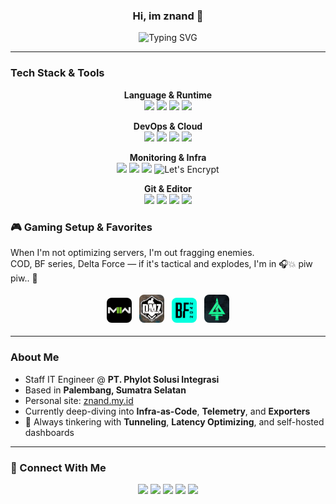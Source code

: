 <h3 align="center">Hi, im znand 👋 </h3>


<p align="center">
  <img src="https://readme-typing-svg.herokuapp.com?font=Fira+Code&size=22&pause=1000&color=F7941D&center=true&vCenter=true&width=750&lines=🚀+DevOps+%26+Cloud+Enthusiast;🛠️+Prometheus+%7C+Python+%7C+Go+Developer;⚡+Network+Optimizer+%7C+Tunnel+Junkie;🎯+Lagi+ngulik:+K8s%2C+Terraform%2C+Ansible;+Selalu+haus+ilmu+%26+mentoring+komunitas" alt="Typing SVG" />
</p>

---

### Tech Stack & Tools

<div align="center">

<strong>Language & Runtime</strong><br>
<img src="https://skillicons.dev/icons?i=go&theme=light" style="width:36px;" />
<img src="https://skillicons.dev/icons?i=python&theme=light" style="width:36px;" />
<img src="https://skillicons.dev/icons?i=bash&theme=light" style="width:36px;" />
<img src="https://skillicons.dev/icons?i=linux&theme=light" style="width:36px;" />

<div style="margin-top: 12px;"></div>

<strong>DevOps & Cloud</strong><br>
<img src="https://skillicons.dev/icons?i=docker&theme=light" style="width:36px;" />
<img src="https://skillicons.dev/icons?i=kubernetes&theme=light" style="width:36px;" />
<img src="https://skillicons.dev/icons?i=terraform&theme=light" style="width:36px;" />
<img src="https://skillicons.dev/icons?i=cloudflare&theme=light" style="width:36px;" />

<div style="margin-top: 12px;"></div>

<strong>Monitoring & Infra</strong><br>
<img src="https://skillicons.dev/icons?i=grafana&theme=light" style="width:36px;" />
<img src="https://skillicons.dev/icons?i=prometheus&theme=light" style="width:36px;" />
<img src="https://skillicons.dev/icons?i=nginx&theme=light" style="width:36px;" />
<img src="https://letsencrypt.org/images/letsencrypt-logo-horizontal.svg" alt="Let's Encrypt" width="100" />

<div style="margin-top: 12px;"></div>

<strong>Git & Editor</strong><br>
<img src="https://skillicons.dev/icons?i=git&theme=light" style="width:36px;" />
<img src="https://skillicons.dev/icons?i=github&theme=light" style="width:36px;" />
<img src="https://skillicons.dev/icons?i=gitlab&theme=light" style="width:36px;" />
<img src="https://skillicons.dev/icons?i=vscode&theme=light" style="width:36px;" />

</div>

### 🎮 Gaming Setup & Favorites

When I'm not optimizing servers, I'm out fragging enemies.  
COD, BF series, Delta Force — if it's tactical and explodes, I'm in 🎧💥 piw piw.. 🔫

<p align="center">
  <img src="assets/mw2.jpeg" alt="MW2" title="Call of Duty: MW2" width="40" style="border-radius: 8px; margin: 4px;" />
  <img src="assets/dmz.jpg" alt="DMZ" title="DMZ Warzone" width="40" style="border-radius: 8px; margin: 4px;" />
  <img src="assets/bf2042.png" alt="BF2042" title="Battlefield 2042" width="40" style="border-radius: 8px; margin: 4px;" />
  <img src="assets/deltaforce03.jpg" alt="Delta Force" title="Delta Force" width="40" style="border-radius: 8px; margin: 4px;" />

---

### About Me

- Staff IT Engineer @ **PT. Phylot Solusi Integrasi**
- Based in **Palembang, Sumatra Selatan**
- Personal site: [znand.my.id](https://znand.my.id/)
- Currently deep-diving into **Infra-as-Code**, **Telemetry**, and **Exporters**
- 🔭 Always tinkering with **Tunneling**, **Latency Optimizing**, and self-hosted dashboards

---

### 🔗 Connect With Me

<p align="center">
  <a href="https://znand.my.id"><img src="https://img.shields.io/badge/Website-znand.my.id-blueviolet?style=for-the-badge&logo=google-chrome" /></a>
  <a href="https://instagram.com/znand_"><img src="https://img.shields.io/badge/Instagram-@znand_-E4405F?style=for-the-badge&logo=instagram&logoColor=white" /></a>
  <a href="https://twitter.com/nannozeta"><img src="https://img.shields.io/badge/Twitter-@nannozeta-1DA1F2?style=for-the-badge&logo=twitter&logoColor=white" /></a>
  <a href="https://t.me/nandzie"><img src="https://img.shields.io/badge/Telegram-@nandzie-26A5E4?style=for-the-badge&logo=telegram" /></a>
  <a href="https://gitlab.com/znand"><img src="https://img.shields.io/badge/GitLab-znand-FC6D26?style=for-the-badge&logo=gitlab" /></a>
</p>
